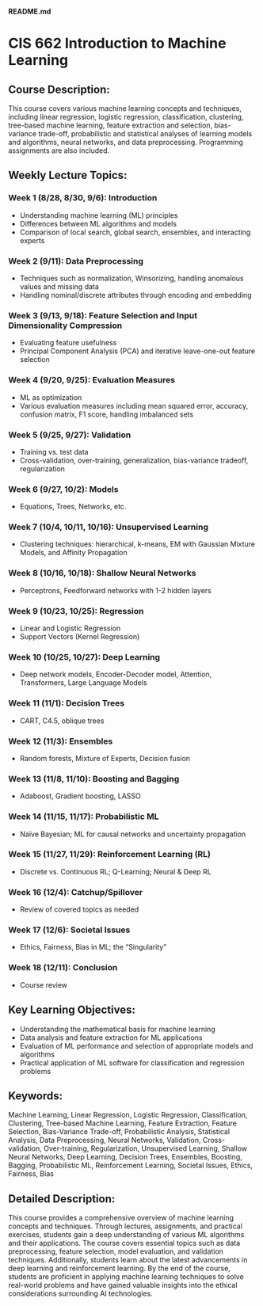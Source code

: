 **README.md**

# CIS 662 Introduction to Machine Learning

## Course Description:
This course covers various machine learning concepts and techniques, including linear regression, logistic regression, classification, clustering, tree-based machine learning, feature extraction and selection, bias-variance trade-off, probabilistic and statistical analyses of learning models and algorithms, neural networks, and data preprocessing. Programming assignments are also included.

## Weekly Lecture Topics:

### Week 1 (8/28, 8/30, 9/6): Introduction
- Understanding machine learning (ML) principles
- Differences between ML algorithms and models
- Comparison of local search, global search, ensembles, and interacting experts

### Week 2 (9/11): Data Preprocessing
- Techniques such as normalization, Winsorizing, handling anomalous values and missing data
- Handling nominal/discrete attributes through encoding and embedding

### Week 3 (9/13, 9/18): Feature Selection and Input Dimensionality Compression
- Evaluating feature usefulness
- Principal Component Analysis (PCA) and iterative leave-one-out feature selection

### Week 4 (9/20, 9/25): Evaluation Measures
- ML as optimization
- Various evaluation measures including mean squared error, accuracy, confusion matrix, F1 score, handling imbalanced sets

### Week 5 (9/25, 9/27): Validation
- Training vs. test data
- Cross-validation, over-training, generalization, bias-variance tradeoff, regularization

### Week 6 (9/27, 10/2): Models
- Equations, Trees, Networks, etc.

### Week 7 (10/4, 10/11, 10/16): Unsupervised Learning
- Clustering techniques: hierarchical, k-means, EM with Gaussian Mixture Models, and Affinity Propagation

### Week 8 (10/16, 10/18): Shallow Neural Networks
- Perceptrons, Feedforward networks with 1-2 hidden layers

### Week 9 (10/23, 10/25): Regression
- Linear and Logistic Regression
- Support Vectors (Kernel Regression)

### Week 10 (10/25, 10/27): Deep Learning
- Deep network models, Encoder-Decoder model, Attention, Transformers, Large Language Models

### Week 11 (11/1): Decision Trees
- CART, C4.5, oblique trees

### Week 12 (11/3): Ensembles
- Random forests, Mixture of Experts, Decision fusion

### Week 13 (11/8, 11/10): Boosting and Bagging
- Adaboost, Gradient boosting, LASSO

### Week 14 (11/15, 11/17): Probabilistic ML
- Naïve Bayesian; ML for causal networks and uncertainty propagation

### Week 15 (11/27, 11/29): Reinforcement Learning (RL)
- Discrete vs. Continuous RL; Q-Learning; Neural & Deep RL

### Week 16 (12/4): Catchup/Spillover
- Review of covered topics as needed

### Week 17 (12/6): Societal Issues
- Ethics, Fairness, Bias in ML; the “Singularity”

### Week 18 (12/11): Conclusion
- Course review

## Key Learning Objectives:
- Understanding the mathematical basis for machine learning
- Data analysis and feature extraction for ML applications
- Evaluation of ML performance and selection of appropriate models and algorithms
- Practical application of ML software for classification and regression problems

## Keywords:
Machine Learning, Linear Regression, Logistic Regression, Classification, Clustering, Tree-based Machine Learning, Feature Extraction, Feature Selection, Bias-Variance Trade-off, Probabilistic Analysis, Statistical Analysis, Data Preprocessing, Neural Networks, Validation, Cross-validation, Over-training, Regularization, Unsupervised Learning, Shallow Neural Networks, Deep Learning, Decision Trees, Ensembles, Boosting, Bagging, Probabilistic ML, Reinforcement Learning, Societal Issues, Ethics, Fairness, Bias

## Detailed Description:
This course provides a comprehensive overview of machine learning concepts and techniques. Through lectures, assignments, and practical exercises, students gain a deep understanding of various ML algorithms and their applications. The course covers essential topics such as data preprocessing, feature selection, model evaluation, and validation techniques. Additionally, students learn about the latest advancements in deep learning and reinforcement learning. By the end of the course, students are proficient in applying machine learning techniques to solve real-world problems and have gained valuable insights into the ethical considerations surrounding AI technologies.

